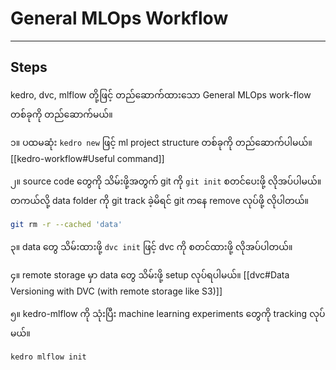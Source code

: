 # General MLOps Workflow
--- 
## Steps

kedro, dvc, mlflow တို့ဖြင့် တည်ဆောက်ထားသော General MLOps work-flow  တစ်ခုကို တည်ဆောက်မယ်။

၁။ ပထမဆုံး `kedro new`  ဖြင့် ml project structure တစ်ခုကို တည်ဆောက်ပါမယ်။
	[[kedro-workflow#Useful command]]
	
၂။ source code တွေကို သိမ်းဖို့အတွက် git ကို `git init` စတင်ပေးဖို့ လိုအပ်ပါမယ်။ တကယ်လို့ data folder ကို git track ခဲ့မိရင် git ကနေ remove လုပ်ဖို့ လိုပါတယ်။ 
```bash
git rm -r --cached 'data'
```

၃။ data တွေ သိမ်းထားဖို့ `dvc init` ဖြင့် dvc ကို စတင်ထားဖို့ လိုအပ်ပါတယ်။

၄။ remote storage မှာ data တွေ သိမ်းဖို့ setup လုပ်ရပါမယ်။
	[[dvc#Data Versioning with DVC (with remote storage like S3)]]
	
၅။ kedro-mlflow ကို သုံးပြီး machine learning experiments တွေကို tracking လုပ်မယ်။

```bash
kedro mlflow init
```

